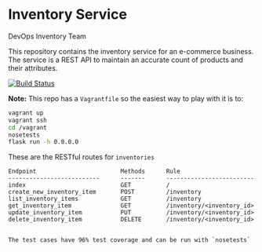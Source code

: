 # Inventory Service
DevOps Inventory Team

This repository contains the inventory service for an e-commerce business. The service is a REST API to maintain an accurate count of products and their attributes.

[![Build Status](https://travis-ci.com/NYU-DevOps-Inventory-Team/inventories.svg?branch=main)](https://travis-ci.com/NYU-DevOps-Inventory-Team/inventories)

**Note:** This repo has a `Vagrantfile` so the easiest way to play with it is to:

```bash
vagrant up
vagrant ssh
cd /vagrant
nosetests
flask run -h 0.0.0.0
```

These are the RESTful routes for `inventories` 
```
Endpoint                        Methods      Rule
--------------------------      -------      -------------------------
index                           GET          / 
create_new_inventory_item       POST         /inventory 
list_inventory_items            GET          /inventory 
get_inventory_item              GET          /inventory/<inventory_id> 
update_inventory_item           PUT          /inventory/<inventory_id> 
delete_inventory_item           DELETE       /inventory/<inventory_id> 


The test cases have 96% test coverage and can be run with `nosetests`
